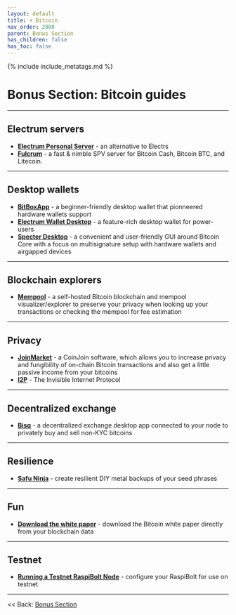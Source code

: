 ```yaml
---
layout: default
title: + Bitcoin
nav_order: 2000
parent: Bonus Section
has_children: false
has_toc: false
---
```

<!-- markdownlint-disable MD014 MD022 MD025 MD033 MD040 -->

{% include include_metatags.md %}

# Bonus Section: Bitcoin guides

---

## Electrum servers

* **[Electrum Personal Server](electrum-personal-server.md)** - an alternative to Electrs
* **[Fulcrum](fulcrum.md)** - a fast & nimble SPV server for Bitcoin Cash, Bitcoin BTC, and Litecoin.

---

## Desktop wallets

* **[BitBoxApp](bitboxapp.md)** - a beginner-friendly desktop wallet that pionneered hardware wallets support
* **[Electrum Wallet Desktop](electrum-wallet-desktop.md)** - a feature-rich desktop wallet for power-users
* **[Specter Desktop](specter-desktop.md)** - a convenient and user-friendly GUI around Bitcoin Core with a focus on multisignature setup with hardware wallets and airgapped devices

---

## Blockchain explorers

* **[Mempool](mempool.md)** - a self-hosted Bitcoin blockchain and mempool visualizer/explorer to preserve your privacy when looking up your transactions or checking the mempool for fee estimation

---

## Privacy

* **[JoinMarket](joinmarket.md)** - a CoinJoin software, which allows you to increase privacy and fungibility of on-chain Bitcoin transactions and also get a little passive income from your bitcoins
* **[I2P](i2p.md)** - The Invisible Internet Protocol

---

## Decentralized exchange

* **[Bisq](bisq.md)** -  a decentralized exchange desktop app connected to your node to privately buy and sell non-KYC bitcoins

---

## Resilience

* **[Safu Ninja](safu-ninja.md)** - create resilient DIY metal backups of your seed phrases

---

## Fun

* **[Download the white paper](white-paper.md)** - download the Bitcoin white paper directly from your blockchain data

---

## Testnet

* **[Running a Testnet RaspiBolt Node](testnet.md)** - configure your RaspiBolt for use on testnet

---

<< Back: [Bonus Section](../index.md)

